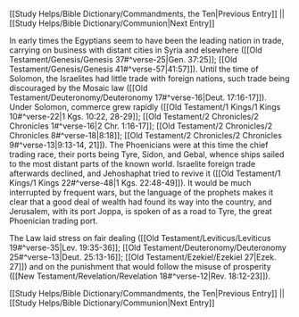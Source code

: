 [[Study Helps/Bible Dictionary/Commandments, the Ten|Previous Entry]]  ||  [[Study Helps/Bible Dictionary/Communion|Next Entry]]

 In early times the Egyptians seem to have been the leading nation in trade, carrying on business with distant cities in Syria and elsewhere ([[Old Testament/Genesis/Genesis 37#^verse-25|Gen. 37:25]]; [[Old Testament/Genesis/Genesis 41#^verse-57|41:57]]). Until the time of Solomon, the Israelites had little trade with foreign nations, such trade being discouraged by the Mosaic law ([[Old Testament/Deuteronomy/Deuteronomy 17#^verse-16|Deut. 17:16-17]]). Under Solomon, commerce grew rapidly ([[Old Testament/1 Kings/1 Kings 10#^verse-22|1 Kgs. 10:22, 28-29]]; [[Old Testament/2 Chronicles/2 Chronicles 1#^verse-16|2 Chr. 1:16-17]]; [[Old Testament/2 Chronicles/2 Chronicles 8#^verse-18|8:18]]; [[Old Testament/2 Chronicles/2 Chronicles 9#^verse-13|9:13-14, 21]]). The Phoenicians were at this time the chief trading race, their ports being Tyre, Sidon, and Gebal, whence ships sailed to the most distant parts of the known world. Israelite foreign trade afterwards declined, and Jehoshaphat tried to revive it ([[Old Testament/1 Kings/1 Kings 22#^verse-48|1 Kgs. 22:48-49]]). It would be much interrupted by frequent wars, but the language of the prophets makes it clear that a good deal of wealth had found its way into the country, and Jerusalem, with its port Joppa, is spoken of as a road to Tyre, the great Phoenician trading port.

 The Law laid stress on fair dealing ([[Old Testament/Leviticus/Leviticus 19#^verse-35|Lev. 19:35-36]]; [[Old Testament/Deuteronomy/Deuteronomy 25#^verse-13|Deut. 25:13-16]]; [[Old Testament/Ezekiel/Ezekiel 27|Ezek. 27]]) and on the punishment that would follow the misuse of prosperity ([[New Testament/Revelation/Revelation 18#^verse-12|Rev. 18:12-23]]).

[[Study Helps/Bible Dictionary/Commandments, the Ten|Previous Entry]]  ||  [[Study Helps/Bible Dictionary/Communion|Next Entry]]